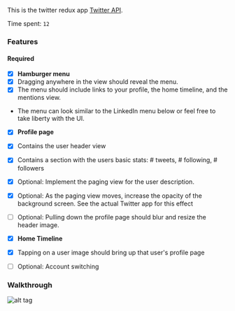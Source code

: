 
This is the twitter redux app [Twitter API](https://apps.twitter.com/).

Time spent: `12`

### Features

#### Required

- [x] <b>Hamburger menu</b>
 - [x] Dragging anywhere in the view should reveal the menu.
 - [x] The menu should include links to your profile, the home timeline, and the mentions view.
 - The menu can look similar to the LinkedIn menu below or feel free to take liberty with the UI.

- [x] <b>Profile page</b>
 - [x] Contains the user header view
 - [x] Contains a section with the users basic stats: # tweets, # following, # followers
 - [x] Optional: Implement the paging view for the user description.
 - [x] Optional: As the paging view moves, increase the opacity of the background screen. See the actual Twitter app for this effect
 - [ ]  Optional: Pulling down the profile page should blur and resize the header image.


- [x] <b>Home Timeline</b>
 - [x] Tapping on a user image should bring up that user's profile page

- [ ] Optional: Account switching


### Walkthrough
![alt tag](https://github.com/adit99/twitter/blob/master/redux_demo.gif)

